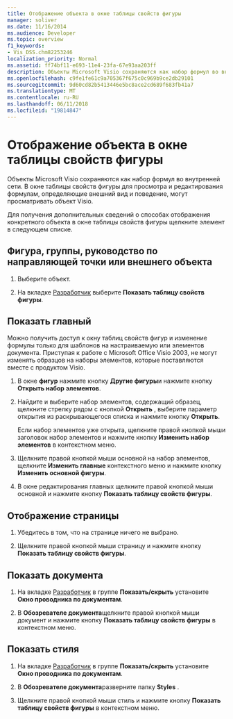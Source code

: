 ```yaml
---
title: Отображение объекта в окне таблицы свойств фигуры
manager: soliver
ms.date: 11/16/2014
ms.audience: Developer
ms.topic: overview
f1_keywords:
- Vis_DSS.chm82253246
localization_priority: Normal
ms.assetid: ff74bf11-e693-11e4-23fa-67e93aa203ff
description: Объекты Microsoft Visio сохраняются как набор формул во внутренней сети. В окне таблицы свойств фигуры для просмотра и редактирования формулам, определяющие внешний вид и поведение, могут просматривать объект Visio.
ms.openlocfilehash: c9fe1fe61c9a705367f675c0c969b9ce2db29101
ms.sourcegitcommit: 9d60cd82b5413446e5bc8ace2cd689f683fb41a7
ms.translationtype: MT
ms.contentlocale: ru-RU
ms.lasthandoff: 06/11/2018
ms.locfileid: "19814847"
---
```

# <a name="show-an-object-in-the-shapesheet-window"></a>Отображение объекта в окне таблицы свойств фигуры

Объекты Microsoft Visio сохраняются как набор формул во внутренней сети. В окне таблицы свойств фигуры для просмотра и редактирования формулам, определяющие внешний вид и поведение, могут просматривать объект Visio.
  
Для получения дополнительных сведений о способах отображения конкретного объекта в окне таблицы свойств фигуры щелкните элемент в следующем списке.
  
## <a name="show-a-shape-group-guide-guide-point-or-foreign-object"></a>Фигура, группы, руководство по направляющей точки или внешнего объекта

1. Выберите объект.
    
2. На вкладке [Разработчик](run-in-developer-mode-display-the-developer-tab.md) выберите **Показать таблицу свойств фигуры**.
    
## <a name="show-a-master"></a>Показать главный

Можно получить доступ к окну таблиц свойств фигур и изменение формулы только для шаблонов на настраиваемую или элементов документа. Приступая к работе с Microsoft Office Visio 2003, не могут изменять образцов на наборы элементов, которые поставляются вместе с продуктом Visio.
  
1. В окне **фигур** нажмите кнопку **Другие фигуры**и нажмите кнопку **Открыть набор элементов**.
    
2. Найдите и выберите набор элементов, содержащий образец, щелкните стрелку рядом с кнопкой **Открыть** , выберите параметр открытия из раскрывающегося списка и нажмите кнопку **Открыть**. 
    
    Если набор элементов уже открыта, щелкните правой кнопкой мыши заголовок набор элементов и нажмите кнопку **Изменить набор элементов** в контекстном меню. 
    
3. Щелкните правой кнопкой мыши основной на набор элементов, щелкните **Изменить главные** контекстного меню и нажмите кнопку **Изменить основной фигуры**.
    
4. В окне редактирования главных щелкните правой кнопкой мыши основной и нажмите кнопку **Показать таблицу свойств фигуры**.
    
## <a name="show-a-page"></a>Отображение страницы

1. Убедитесь в том, что на странице ничего не выбрано.
    
2. Щелкните правой кнопкой мыши страницу и нажмите кнопку **Показать таблицу свойств фигуры**.
    
## <a name="show-a-document"></a>Показать документа

1. На вкладке [Разработчик](run-in-developer-mode-display-the-developer-tab.md) в группе **Показать/скрыть** установите **Окно проводника по документам**.
    
2. В **Обозревателе документа**щелкните правой кнопкой мыши документ и нажмите кнопку **Показать таблицу свойств фигуры** в контекстном меню. 
    
## <a name="show-a-style"></a>Показать стиля

1. На вкладке [Разработчик](run-in-developer-mode-display-the-developer-tab.md) в группе **Показать/скрыть** установите **Окно проводника по документам**.
    
2. В **Обозревателе документа**разверните папку **Styles** . 
    
3. Щелкните правой кнопкой мыши стиль и нажмите кнопку **Показать таблицу свойств фигуры** в контекстном меню. 
    

